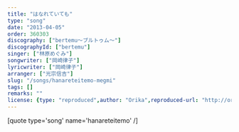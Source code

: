 ```yaml
---
title: "はなれていても"
type: "song"
date: "2013-04-05"
order: 360303
discography: ["bertemu～ブルトゥム～"]
discographyId: ["bertemu"]
singer: ["林原めぐみ"]
songwriter: ["岡崎律子"]
lyricwriter: ["岡崎律子"]
arranger: ["光宗信吉"]
slug: "/songs/hanareteitemo-megmi"
tags: []
remarks: ""
license: {type: "reproduced",author: "Orika",reproduced-url: "http://orikamushi.myweb.hinet.net",reproduced-website: "織歌蟲"}
---
```


[quote type='song' name='hanareteitemo' /\]
